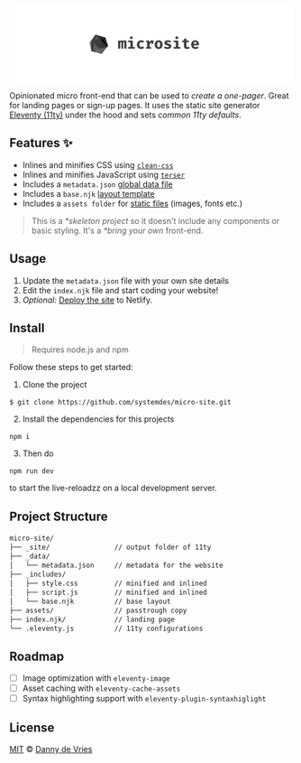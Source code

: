 ![Microsite GitHub Banner](/assets/banner.jpg)

Opinionated micro front-end that can be used to _create a one-pager_.  Great for landing pages or sign-up pages. It uses the static site generator [Eleventy (11ty)][11ty] under the hood and sets _common 11ty defaults_.

## Features ✨

* Inlines and minifies CSS using [`clean-css`][css]
* Inlines and minifies JavaScript using [`terser`][terser]
* Includes a `metadata.json` [global data file][data]
* Includes a `base.njk` [layout template][layout]
* Includes a `assets folder` for [static files][copy] (images, fonts etc.)

> This is a _*skeleton project_ so it doesn't include any components or basic styling. It's a _*bring your own_ front-end.

## Usage

1. Update the `metadata.json` file with your own site details
2. Edit the `index.njk` file and start coding your website!
3. _Optional:_ [Deploy the site][deploy] to Netlify.


## Install

> Requires node.js and npm

Follow these steps to get started:

1. Clone the project

```
$ git clone https://github.com/systemdes/micro-site.git
```

2. Install the dependencies for this projects

```
npm i
```

3. Then do
```
npm run dev
```

to start the live-reloadzz on a local development server.

## Project Structure

```
micro-site/
├── _site/                // output folder of 11ty
├── _data/
│   └── metadata.json     // metadata for the website
├── _includes/
│   ├── style.css         // minified and inlined
│   ├── script.js         // minified and inlined
│   └── base.njk          // base layout
├── assets/               // passtrough copy
├── index.njk/            // landing page
└── .eleventy.js          // 11ty configurations
```

## Roadmap

- [ ] Image optimization with `eleventy-image`
- [ ] Asset caching with `eleventy-cache-assets`
- [ ] Syntax highlighting support with `eleventy-plugin-syntaxhiglight`
## License

[MIT][license] © [Danny de Vries][author]

[11ty]: https://www.11ty.io/]
[nunjucks]: https://mozilla.github.io/nunjucks/
[deploy]: https://app.netlify.com/start/deploy?repository=https://github.com/voightco/micro-site
[css]: https://github.com/jakubpawlowicz/clean-css
[terser]: https://github.com/terser/terser
[data]: https://www.11ty.dev/docs/data/
[layout]: https://www.11ty.dev/docs/layouts/
[copy]: https://www.11ty.dev/docs/copy/
[author]: https://github.com/dandevri
[license]: license

